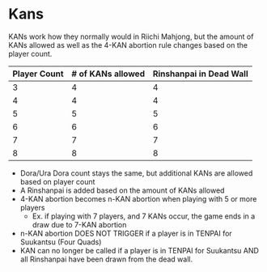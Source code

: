# Kans
KANs work how they normally would in Riichi Mahjong, but the amount of KANs allowed as well as the 4-KAN abortion rule changes based on the player count.

| Player Count | # of KANs allowed | Rinshanpai in Dead Wall |
| --- | --- | --- |
| 3 | 4 | 4 |
| 4 | 4 | 4 |
| 5 | 5 | 5 |
| 6 | 6 | 6 |
| 7 | 7 | 7 |
| 8 | 8 | 8 |

- Dora/Ura Dora count stays the same, but additional KANs are allowed based on player count
- A Rinshanpai is added based on the amount of KANs allowed
- 4-KAN abortion becomes n-KAN abortion when playing with 5 or more players
  - Ex. if playing with 7 players, and 7 KANs occur, the game ends in a draw due to 7-KAN abortion
- n-KAN abortion DOES NOT TRIGGER if a player is in TENPAI for Suukantsu (Four Quads)
- KAN can no longer be called if a player is in TENPAI for Suukantsu AND all Rinshanpai have been drawn from the dead wall.
